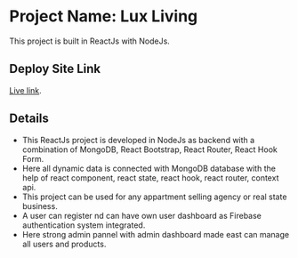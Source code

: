# Project Name: Lux Living

This project is built in ReactJs with NodeJs.

## Deploy Site Link

[Live link](https://lux-living-cd7d0.web.app/).

## Details

* This ReactJs project is developed in NodeJs as backend with a combination of MongoDB, React Bootstrap, React Router, React Hook Form.
* Here all dynamic data is connected with MongoDB database with the help of react component, react state, react hook, react router, context api.
* This project can be used for any appartment selling agency or real state business.
* A user can register nd can have own user dashboard as Firebase authentication system integrated. 
* Here strong admin pannel with admin dashboard made east can manage all users and products.

